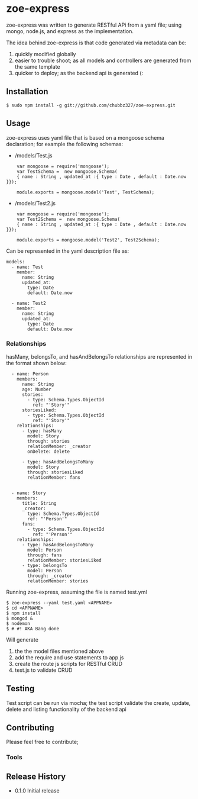 

# zoe-express
zoe-express was written to generate RESTful APi from a yaml file;  using mongo, node.js, and express as the implementation.

The idea behind zoe-express is that code generated via metadata can be:
  1. quickly modified globally
  2. easier to trouble shoot; as all models and controllers are generated
     from the same template
  3. quicker to deploy; as the backend api is generated (:

## Installation

	$ sudo npm install -g git://github.com/chubbz327/zoe-express.git


## Usage
zoe-express uses  yaml file that is based on a mongoose schema declaration; for example the following schemas:

  - <EXPRESSROOT>/models/Test.js
```lang
	var mongoose = require('mongoose');
	var TestSchema =  new mongoose.Schema(
	{ name : String , updated_at :{ type : Date , default : Date.now }});

	module.exports = mongoose.model('Test', TestSchema);
```

  - <EXPRESSROOT>/models/Test2.js
```lang
	var mongoose = require('mongoose');
	var Test2Schema =  new mongoose.Schema(
	{ name : String , updated_at :{ type : Date , default : Date.now }});

	module.exports = mongoose.model('Test2', Test2Schema);
```
Can be represented in the yaml description file as:
<YAML Description File AKA test.yml in this case>

```lang
models:
  - name: Test
    member:
      name: String
      updated_at:
        type: Date
        default: Date.now

  - name: Test2
    member:
      name: String
      updated_at:
        type: Date
        default: Date.now
```
### Relationships
hasMany, belongsTo, and hasAndBelongsTo relationships are represented in the
format shown below:

```lang
  - name: Person
    members:
      name: String
      age: Number
      stories:
        - type: Schema.Types.ObjectId
          ref: "'Story'"
      storiesLiked:
        - type: Schema.Types.ObjectId
          ref: "'Story'"
    relationships:
      - type: hasMany
        model: Story
        through: stories
        relationMember: _creator
        onDelete: delete

      - type: hasAndBelongsToMany
        model: Story
        through: storiesLiked
        relationMember: fans


  - name: Story
    members:
      title: String
      _creator:
        type: Schema.Types.ObjectId
        ref: "'Person'"
      fans:
        - type: Schema.Types.ObjectId
          ref: "'Person'"
    relationships:
      - type: hasAndBelongsToMany
        model: Person
        through: fans
        relationMember: storiesLiked
      - type: belongsTo
        model: Person
        through: _creator
        relationMember: stories
```


Running  zoe-express, assuming the file is named test.yml

	$ zoe-express --yaml test.yaml <APPNAME>
	$ cd <APPNAME>
	$ npm install
	$ mongod &
	$ nodemon
	$ # #! AKA Bang done
Will generate
  1. the the model files mentioned above
  2. add the require and use statements to app.js
  3. create the route js scripts for RESTful CRUD
  4. test.js to validate CRUD

## Testing

Test script can be run via mocha; the test script validate the create, update, delete
and listing functionality of the backend api

## Contributing

Please feel free to contribute;

### Tools

## Release History

* 0.1.0 Initial release
